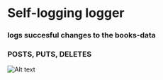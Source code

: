 # Self-logging logger
### logs succesful changes to the books-data
### POSTS, PUTS, DELETES

![Alt text]()